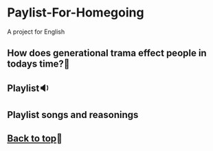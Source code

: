 # Paylist-For-Homegoing
A project for English 

## How does generational trama effect people in todays time?:thinking:

## Playlist:sound:

## Playlist songs and reasonings

## [Back to top](#Playlist-For-Homegoing):dog:
